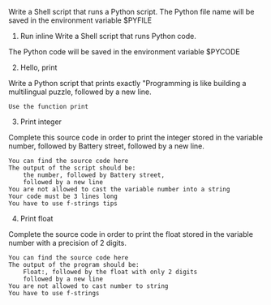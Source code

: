 Write a Shell script that runs a Python script.
The Python file name will be saved in the environment variable $PYFILE

1. Run inline 
Write a Shell script that runs Python code.

The Python code will be saved in the environment variable $PYCODE

2. Hello, print 

Write a Python script that prints exactly "Programming is like building a multilingual puzzle, followed by a new line.

    Use the function print

3. Print integer 

Complete this source code in order to print the integer stored in the variable number, followed by Battery street, followed by a new line.

    You can find the source code here
    The output of the script should be:
        the number, followed by Battery street,
        followed by a new line
    You are not allowed to cast the variable number into a string
    Your code must be 3 lines long
    You have to use f-strings tips

4. Print float 

Complete the source code in order to print the float stored in the variable number with a precision of 2 digits.

    You can find the source code here
    The output of the program should be:
        Float:, followed by the float with only 2 digits
        followed by a new line
    You are not allowed to cast number to string
    You have to use f-strings


